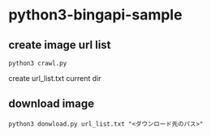 # python3-bingapi-sample

## create image url list

```
python3 crawl.py
```

create url_list.txt current dir

## download image

```
python3 donwload.py url_list.txt "<ダウンロード先のパス>"
```
